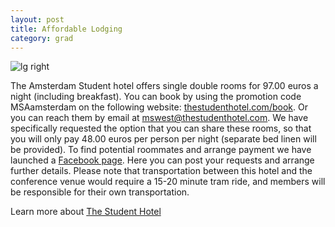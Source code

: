 ```yaml
---
layout: post
title: Affordable Lodging
category: grad
---
```


![lg right](http://ucd.hwstatic.com/propertyimages/7/75245/504.jpg)

The Amsterdam Student hotel offers single double rooms for 97.00 euros a night (including breakfast). You can book by using the promotion code MSAamsterdam on the following website: [thestudenthotel.com/book](https://www.thestudenthotel.com/book/#/). Or you can reach them by email at [mswest@thestudenthotel.com](mailto:mswest@thestudenthotel.com). We have specifically requested the option that you can share these rooms, so that you will only pay 48.00 euros per person per night  (separate bed linen will be provided). To find potential roommates and arrange payment we have launched a [Facebook page](https://www.facebook.com/MSA-19-Roommates-1744900759140985/). Here you can post your requests and arrange further details. Please note that transportation between this hotel and the conference venue would require a 15-20 minute tram ride, and members will be responsible for their own transportation.

Learn more about [The Student Hotel](https://www.thestudenthotel.com/amsterdam-west?gclid=Cj0KEQjw2-bHBRDEh6qk5b6yqKIBEiQAFUz29vG-cybAHZnVByGXAY6H00V5vj_46aw9xvtcBIAntw4aAsJ08P8HAQ)
